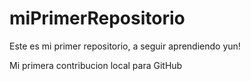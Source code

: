 # miPrimerRepositorio

Este es mi primer repositorio, a seguir aprendiendo yun!

Mi primera contribucion local para GitHub